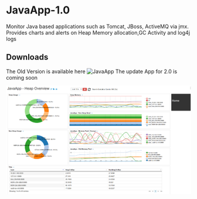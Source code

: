 # JavaApp-1.0

Monitor Java based applications such as Tomcat, JBoss, ActiveMQ via jmx. Provides charts and alerts on Heap Memory allocation,GC Activity and log4j logs 


##  Downloads

The Old Version is available here ![JavaApp](http://community.liquidlabs.co.uk/release-1-0/montioring-java-applications)
The update App for 2.0 is coming soon 


 ![](docs/images/apphome.png)


